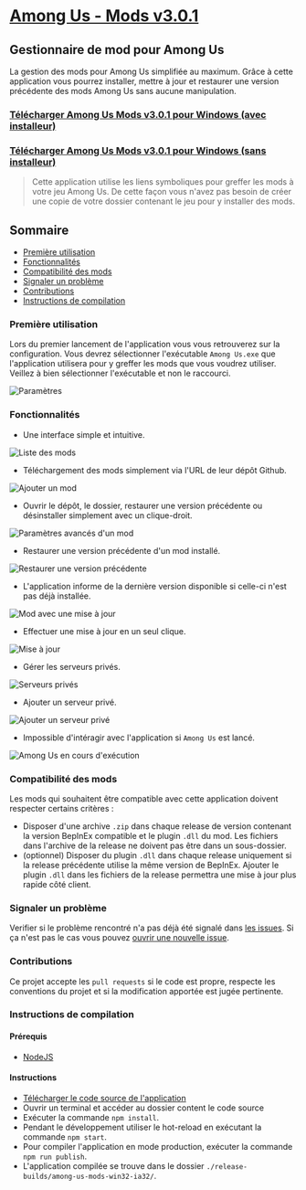 # [Among Us - Mods v3.0.1](https://github.com/clicpanel/among-us-mods)
## Gestionnaire de mod pour Among Us
La gestion des mods pour Among Us simplifiée au maximum. Grâce à cette application vous pourrez installer, mettre à jour et restaurer une version précédente des mods Among Us sans aucune manipulation.

### [Télécharger Among Us Mods v3.0.1 pour Windows (avec installeur)](https://github.com/clicpanel/among-us-mods/releases/download/v3.0.1/Among.Us.-.Mods.installer.exe)
### [Télécharger Among Us Mods v3.0.1 pour Windows (sans installeur)](https://github.com/clicpanel/among-us-mods/releases/download/v3.0.1/Among.Us.-.Mods.portable.zip)

> Cette application utilise les liens symboliques pour greffer les mods à votre jeu Among Us. De cette façon vous n'avez pas besoin de créer une copie de votre dossier contenant le jeu pour y installer des mods.

## Sommaire
- [Première utilisation](#première-utilisation)
- [Fonctionnalités](#fonctionnalités)
- [Compatibilité des mods](#compatibilité-des-mods)
- [Signaler un problème](#signaler-un-problème)
- [Contributions](#contributions)
- [Instructions de compilation](#instructions-de-compilation)

### Première utilisation
Lors du premier lancement de l'application vous vous retrouverez sur la configuration. 
Vous devrez sélectionner l'exécutable `Among Us.exe` que l'application utilisera pour y greffer les mods que vous voudrez utiliser. Veillez à bien sélectionner l'exécutable et non le raccourci.

![Paramètres](./documentation/settings.png)

### Fonctionnalités
- Une interface simple et intuitive.
  
![Liste des mods](./documentation/mods-list.png)
- Téléchargement des mods simplement via l'URL de leur dépôt Github.
  
![Ajouter un mod](./documentation/add-mod.png)
- Ouvrir le dépôt, le dossier, restaurer une version précédente ou désinstaller simplement avec un clique-droit.

![Paramètres avancés d'un mod](./documentation/mods-list-context-menu.png)
- Restaurer une version précédente d'un mod installé.

![Restaurer une version précédente](./documentation/restore-previous-version.png)
- L'application informe de la dernière version disponible si celle-ci n'est pas déjà installée.

![Mod avec une mise à jour](./documentation/mod-with-new-version.png)
- Effectuer une mise à jour en un seul clique.

![Mise à jour](./documentation/update-mod.png)
- Gérer les serveurs privés.

![Serveurs privés](./documentation/private-servers.png)
- Ajouter un serveur privé.

![Ajouter un serveur privé](./documentation/add-private-server.png)
- Impossible d'intéragir avec l'application si `Among Us` est lancé.

![Among Us en cours d'exécution](./documentation/among-us-running.png)

### Compatibilité des mods
Les mods qui souhaitent être compatible avec cette application doivent respecter certains critères :
- Disposer d'une archive `.zip` dans chaque release de version contenant la version BepInEx compatible et le plugin `.dll` du mod. Les fichiers dans l'archive de la release ne doivent pas être dans un sous-dossier.
- (optionnel) Disposer du plugin `.dll` dans chaque release uniquement si la release précédente utilise la même version de BepInEx. Ajouter le plugin `.dll` dans les fichiers de la release permettra une mise à jour plus rapide côté client.
  
### Signaler un problème
Verifier si le problème rencontré n'a pas déjà été signalé dans [les issues](https://github.com/clicpanel/among-us-mods/issues). Si ça n'est pas le cas vous pouvez [ouvrir une nouvelle issue](https://github.com/clicpanel/among-us-mods/issues/new).

### Contributions
Ce projet accepte les `pull requests` si le code est propre, respecte les conventions du projet et si la modification apportée est jugée pertinente.

### Instructions de compilation
#### Prérequis
- [NodeJS](https://nodejs.org/fr/download/)
#### Instructions
- [Télécharger le code source de l'application](https://github.com/clicpanel/among-us-mods/archive/refs/heads/master.zip)
- Ouvrir un terminal et accéder au dossier content le code source
- Exécuter la commande `npm install`.
- Pendant le développement utiliser le hot-reload en exécutant la commande `npm start`.
- Pour compiler l'application en mode production, exécuter la commande `npm run publish`.
- L'application compilée se trouve dans le dossier `./release-builds/among-us-mods-win32-ia32/`.